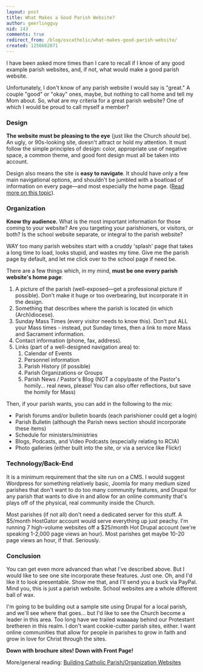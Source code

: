 ```yaml
---
layout: post
title: What Makes a Good Parish Website?
author: geerlingguy
nid: 143
comments: true
redirect_from: /blog/oscatholic/what-makes-good-parish-website/
created: 1256662071
---
```

<p>I have been asked more times than I care to recall if I know of any good example parish websites, and, if not, what would make a good parish website.</p>
<p>Unfortunately, I don&#39;t know of any parish website I would say is &quot;great.&quot; A couple &quot;good&quot; or &quot;okay&quot; ones, maybe, but nothing to call home and tell my Mom about. So, what are my criteria for a great parish website? One of which I would be proud to call myself a member?</p>
<h3>Design</h3>
<p><strong>The website must be pleasing to the eye</strong> (just like the Church <em>should</em> be). An ugly, or 90s-looking site, doesn&#39;t attract or hold my attention. It must follow the simple principles of design: color, appropriate use of negative space, a common theme, and good font design must all be taken into account.</p>
<p>Design also means the site is <strong>easy to navigate</strong>. It should have only a few main navigational options, and shouldn&#39;t be jumbled with a boatload of information on every page&mdash;and most especially the home page. (<a href="/blog/oscatholic/fear-apples-reducing-complexity">Read more on this topic</a>).</p>
<h3>Organization</h3>
<p><strong>Know thy audience.</strong> What is the most important information for those coming to your website? Are you targeting your parishioners, or visitors, or both? Is the school website separate, or integral to the parish website?</p>
<p>WAY too many parish websites start with a cruddy &#39;splash&#39; page that takes a long time to load, looks stupid, and wastes my time. Give me the parish page by default, and let me click over to the school page if need be.</p>
<p>There are a few things which, in my mind, <strong>must be one every parish website&#39;s home page</strong>:</p>
<!--break-->
<ol>
<li>A picture of the parish (well-exposed&mdash;get a professional picture if possible). Don&#39;t make it huge or too overbearing, but incorporate it in the design.</li>
<li>Something that describes where the parish is located (in which (Arch)diocese).</li>
<li>Sunday Mass Times (every visitor needs to know this). Don&#39;t put ALL your Mass times - instead, put Sunday times, then a link to more Mass and Sacrament information.</li>
<li>Contact information (phone, fax, address).</li>
<li>Links (part of a well-designed navigation area) to:
<ol>
<li>Calendar of Events</li>
<li>Personnel information</li>
<li>Parish History (if possible)</li>
<li>Parish Organizations or Groups</li>
<li>Parish News / Pastor&#39;s Blog (NOT a copy/paste of the Pastor&#39;s homily... real news, please! You can also offer reflections, but save the homily for Mass)</li>
</ol>
</li>
</ol>
<p>Then, if your parish wants, you can add in the following to the mix:</p>
<ul>
<li>Parish forums and/or bulletin boards (each parishioner could get a login)</li>
<li>Parish Bulletin (although the Parish news section should incorporate these items)</li>
<li>Schedule for ministers/ministries</li>
<li>Blogs, Podcasts, and Video Podcasts (especially relating to RCIA)</li>
<li>Photo galleries (either built into the site, or via a service like Flickr)</li>
</ul>
<h3>Technology/Back-End</h3>
<p>It is a minimum requirement that the site run on a CMS. I would suggest Wordpress for something relatively basic, Joomla for many medium sized parishes that don&#39;t want to do too many community features, and Drupal for any parish that wants to dive in and allow for an online community that&#39;s plays off of the physical, real community inside the Church.</p>
<p>Most parishes (if not all) don&#39;t need a dedicated server for this stuff. A $5/month HostGator account would serve everything up just peachy. I&#39;m running 7 high-volume websites off a $25/month Hot Drupal account (we&#39;re speaking 1-2,000 page views an hour). Most parishes get maybe 10-20 page views an hour, if that. Seriously.</p>
<h3>Conclusion</h3>
<p>You can get even more advanced than what I&#39;ve described above. But I would like to see one site incorporate these features. Just one. Oh, and I&#39;d like it to look presentable. Show me that, and I&#39;ll send you a buck via PayPal. Mind you, this is just a parish website. School websites are a whole different ball of wax.</p>
<p>I&#39;m going to be building out a sample site using Drupal for a local parish, and we&#39;ll see where that goes... but I&#39;d like to see the Church become a leader in this area. Too long have we trailed waaaaay behind our Protestant bretheren in this realm. I don&#39;t want cookie-cutter parish sites, either. I want online communities that allow for people in parishes to grow in faith and grow in love for Christ through the sites.</p>
<p><strong>Down with brochure sites! Down with Front Page!</strong></p>
<p>More/general reading: <a href="/blog/geerlingguy/building-catholic-parishorganizat">Building Catholic Parish/Organization Websites</a></p>

